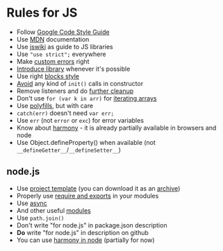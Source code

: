 # Rules for JS

* Follow [Google Code Style Guide](http://google-styleguide.googlecode.com/svn/trunk/javascriptguide.xml)
* Use [MDN](https://developer.mozilla.org/en/JavaScript/Guide) documentation
* Use [jswiki](https://github.com/bebraw/jswiki/wiki) as guide to JS libraries
* Use `"use strict";` everywhere
* Make [custom errors](https://github.com/dimsmol/nerr) right
* [Introduce library](/dimsmol/jsrules/doc/libraries.md) whenever it's possible
* Use right [blocks style](doc/block_style.md)
* [Avoid](doc/init_in_ctor.md) any kind of `init()` calls in constructor
* Remove listeners and do [further cleanup](doc/cleanup.md)
* Don't use `for (var k in arr)` for [iterating arrays](doc/iterate_array.md)
* Use [polyfills](https://github.com/Modernizr/Modernizr/wiki/HTML5-Cross-browser-Polyfills), but with care
* `catch(err)` doesn't need `var err;`
* Use `err` (not `error` or `exc`) for error variables
* Know about [harmony](http://wiki.ecmascript.org/doku.php?id=harmony:proposals) - it is already partially available in browsers and node
* Use Object.defineProperty() when available (not `__defineGetter__`/`__defineSetter__`)

## node.js

* Use [project template](https://github.com/dimsmol/nprj) (you can download it as an [archive](nprj.tgz))
* Properly use [require and exports](doc/node/require_exports.md) in your modules
* Use [async](https://github.com/caolan/async)
* And other useful [modules](doc/node/modules.md)
* Use `path.join()`
* Don't write "for node.js" in package.json description
* **Do** write "for node.js" in description on github
* You can use [harmony in node](http://www.goatslacker.com/post/16000243520/how-to-obtain-harmony-in-your-node-js) (partially for now)
